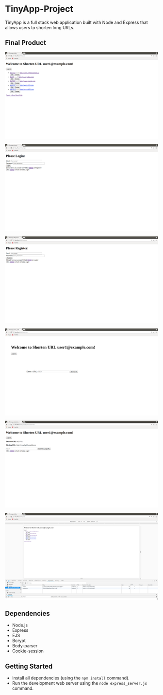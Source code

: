 # TinyApp-Project

TinyApp is a full stack web application built with Node and Express that allows users to shorten long URLs.

## Final Product

![“Screenshot of URLs Page”](https://raw.githubusercontent.com/5maggieyang5/TinyApp-Project/master/docs/urls_Page.png)

![“Screenshot of Login Page”](https://raw.githubusercontent.com/5maggieyang5/TinyApp-Project/master/docs/Login_page.png)

![“Screenshot of Register Page”](https://raw.githubusercontent.com/5maggieyang5/TinyApp-Project/master/docs/Register_Page.png)

![“Screenshot of Shorten a New URL Page”](https://raw.githubusercontent.com/5maggieyang5/TinyApp-Project/master/docs/Shorten_newURL_page.png)

![“Screenshot of Edit a longURL Page”](https://raw.githubusercontent.com/5maggieyang5/TinyApp-Project/master/docs/Edit_longURL_page.png)

![“Screenshot that showing sample userID cookie encrypted”](https://raw.githubusercontent.com/5maggieyang5/TinyApp-Project/master/docs/userID_encryptedCookie.png)

## Dependencies

- Node.js
- Express
- EJS
- Bcrypt
- Body-parser
- Cookie-session

## Getting Started

- Install all dependencies (using the `npm install` command).
- Run the development web server using the `node express_server.js` command.
